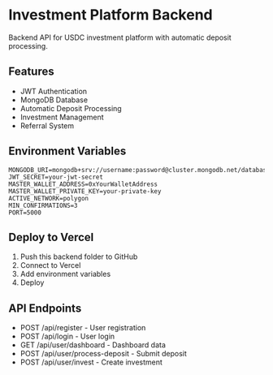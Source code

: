 # Investment Platform Backend

Backend API for USDC investment platform with automatic deposit processing.

## Features
- JWT Authentication
- MongoDB Database
- Automatic Deposit Processing
- Investment Management
- Referral System

## Environment Variables
```env
MONGODB_URI=mongodb+srv://username:password@cluster.mongodb.net/database
JWT_SECRET=your-jwt-secret
MASTER_WALLET_ADDRESS=0xYourWalletAddress
MASTER_WALLET_PRIVATE_KEY=your-private-key
ACTIVE_NETWORK=polygon
MIN_CONFIRMATIONS=3
PORT=5000
```

## Deploy to Vercel
1. Push this backend folder to GitHub
2. Connect to Vercel
3. Add environment variables
4. Deploy

## API Endpoints
- POST /api/register - User registration
- POST /api/login - User login
- GET /api/user/dashboard - Dashboard data
- POST /api/user/process-deposit - Submit deposit
- POST /api/user/invest - Create investment